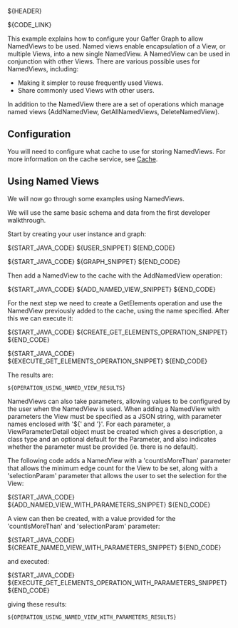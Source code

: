 ${HEADER}

${CODE_LINK}

This example explains how to configure your Gaffer Graph to allow NamedViews to be used. 
Named views enable encapsulation of a View, or multiple Views, into a new single NamedView.
A NamedView can be used in conjunction with other Views.
There are various possible uses for NamedViews, including:
 * Making it simpler to reuse frequently used Views.
 * Share commonly used Views with other users.
 
In addition to the NamedView there are a set of operations which manage named views (AddNamedView, GetAllNamedViews, DeleteNamedView).

## Configuration
You will need to configure what cache to use for storing NamedViews. For more information on the cache service, see [Cache](cache.md).

## Using Named Views
We will now go through some examples using NamedViews.

We will use the same basic schema and data from the first developer walkthrough.

Start by creating your user instance and graph:

${START_JAVA_CODE}
${USER_SNIPPET}
${END_CODE}

${START_JAVA_CODE}
${GRAPH_SNIPPET}
${END_CODE}


Then add a NamedView to the cache with the AddNamedView operation:

${START_JAVA_CODE}
${ADD_NAMED_VIEW_SNIPPET}
${END_CODE}

For the next step we need to create a GetElements operation and use
the NamedView previously added to the cache, using the name specified.
After this we can execute it:

${START_JAVA_CODE}
${CREATE_GET_ELEMENTS_OPERATION_SNIPPET}
${END_CODE}

${START_JAVA_CODE}
${EXECUTE_GET_ELEMENTS_OPERATION_SNIPPET}
${END_CODE}

The results are:

```
${OPERATION_USING_NAMED_VIEW_RESULTS}
```

NamedViews can also take parameters, allowing values to be configured by the user when the NamedView is used.
When adding a NamedView with parameters the View must be specified as a JSON string, with
parameter names enclosed with '${' and '}'. For each parameter, a ViewParameterDetail object must be created which gives a description, a class type
and an optional default for the Parameter, and also indicates whether the parameter must be provided (ie. there is no default).

The following code adds a NamedView with a 'countIsMoreThan' parameter that allows the minimum edge count for the View to be set, along
with a 'selectionParam' parameter that allows the user to set the selection for the View:

${START_JAVA_CODE}
${ADD_NAMED_VIEW_WITH_PARAMETERS_SNIPPET}
${END_CODE}

A view can then be created, with a value provided for the 'countIsMoreThan' and 'selectionParam' parameter:

${START_JAVA_CODE}
${CREATE_NAMED_VIEW_WITH_PARAMETERS_SNIPPET}
${END_CODE}

and executed:

${START_JAVA_CODE}
${EXECUTE_GET_ELEMENTS_OPERATION_WITH_PARAMETERS_SNIPPET}
${END_CODE}

giving these results:

```
${OPERATION_USING_NAMED_VIEW_WITH_PARAMETERS_RESULTS}
```
